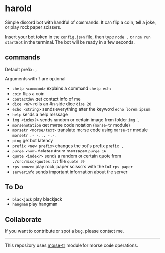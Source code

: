 # harold

Simple discord bot with handful of commands. It can flip a coin, tell a joke, or play rock paper scissors.

Insert your bot token in the `config.json` file,
then type `node .` or `npm run startBot` in the terminal. The bot will be ready in a few seconds.

## commands

Default prefix: `,`

Arguments with `?` are optional

* `chelp <command>` explains a command `chelp echo`
* `coin` flips a coin
* `contactdev` get contact info of me
* `dice <n?>` rolls an #n-side dice `dice 20`
* `echo <string>` sends everything after the keyword `echo lorem ipsum`
* `help` sends a help message
* `img <index?>` sends random or certain image from folder `img 1`
* `morsenotation` get morse code notation (`morse-tr` module)
* `morsetr <morse/text>` translate morse code using `morse-tr` module `morsetr .- -... -.-.`
* `ping` get bot latency
* `prefix <new prefix>` changes the bot's prefix `prefix ,`
* `purge <num>` deletes #num messages `purge 16`
* `quote <index?>` sends a random or certain quote from `./src/misc/quotes.txt` file `quote 39`
* `rps <move>` play rock, paper scissors with the bot `rps paper`
* `serverinfo` sends important information about the server

## To Do

* `blackjack` play blackjack
* `hangman` play hangman

## Collaborate

If you want to contribute or spot a bug, please contact me.

---

This repository uses [morse-tr](https://github.com/SpaceEngie/morse-tr) module for morse code operations.
